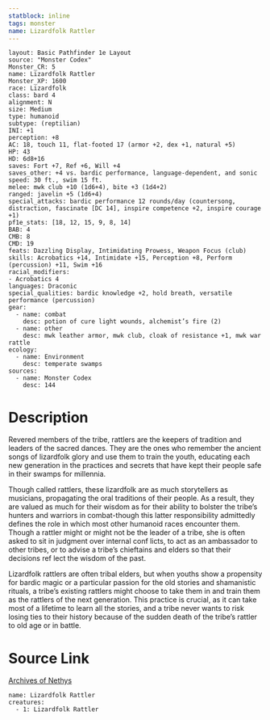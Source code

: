```yaml
---
statblock: inline
tags: monster
name: Lizardfolk Rattler
---
```

```statblock
layout: Basic Pathfinder 1e Layout
source: "Monster Codex"
Monster_CR: 5
name: Lizardfolk Rattler
Monster_XP: 1600
race: Lizardfolk
class: bard 4
alignment: N
size: Medium
type: humanoid
subtype: (reptilian)
INI: +1
perception: +8
AC: 18, touch 11, flat-footed 17 (armor +2, dex +1, natural +5)
HP: 43
HD: 6d8+16
saves: Fort +7, Ref +6, Will +4
saves_other: +4 vs. bardic performance, language-dependent, and sonic
speed: 30 ft., swim 15 ft.
melee: mwk club +10 (1d6+4), bite +3 (1d4+2)
ranged: javelin +5 (1d6+4)
special_attacks: bardic performance 12 rounds/day (countersong, distraction, fascinate [DC 14], inspire competence +2, inspire courage +1)
pf1e_stats: [18, 12, 15, 9, 8, 14]
BAB: 4
CMB: 8
CMD: 19
feats: Dazzling Display, Intimidating Prowess, Weapon Focus (club)
skills: Acrobatics +14, Intimidate +15, Perception +8, Perform (percussion) +11, Swim +16
racial_modifiers:
- Acrobatics 4
languages: Draconic
special_qualities: bardic knowledge +2, hold breath, versatile performance (percussion)
gear:
  - name: combat
    desc: potion of cure light wounds, alchemist’s fire (2)
  - name: other
    desc: mwk leather armor, mwk club, cloak of resistance +1, mwk war rattle
ecology:
  - name: Environment
    desc: temperate swamps
sources:
  - name: Monster Codex
    desc: 144
```
# Description
Revered members of the tribe, rattlers are the keepers of tradition and leaders of the sacred dances. They are the ones who remember the ancient songs of lizardfolk glory and use them to train the youth, educating each new generation in the practices and secrets that have kept their people safe in their swamps for millennia.

Though called rattlers, these lizardfolk are as much storytellers as musicians, propagating the oral traditions of their people. As a result, they are valued as much for their wisdom as for their ability to bolster the tribe’s hunters and warriors in combat-though this latter responsibility admittedly defines the role in which most other humanoid races encounter them. Though a rattler might or might not be the leader of a tribe, she is often asked to sit in judgment over internal conf licts, to act as an ambassador to other tribes, or to advise a tribe’s chieftains and elders so that their decisions ref lect the wisdom of the past.

Lizardfolk rattlers are often tribal elders, but when youths show a propensity for bardic magic or a particular passion for the old stories and shamanistic rituals, a tribe’s existing rattlers might choose to take them in and train them as the rattlers of the next generation. This practice is crucial, as it can take most of a lifetime to learn all the stories, and a tribe never wants to risk losing ties to their history because of the sudden death of the tribe’s rattler to old age or in battle.
# Source Link
[Archives of Nethys](https://aonprd.com/MonsterDisplay.aspx?ItemName=Lizardfolk%20Rattler)
```encounter-table
name: Lizardfolk Rattler
creatures:
  - 1: Lizardfolk Rattler
```
